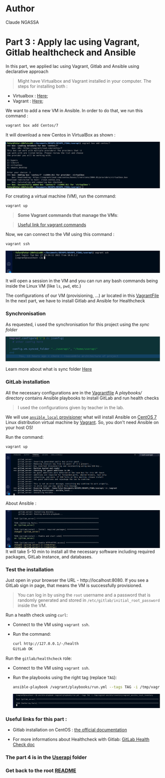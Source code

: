 # Author

Claude NGASSA

# Part 3 : Apply Iac using Vagrant, Gitlab healthcheck and Ansible

In this part, we applied Iac using Vagrant, Gitlab and Ansible using declarative approach

> Might have Virtualbox and Vagrant installed in your computer. The steps for installing both :

- Virtualbox : [Here]( https://www.virtualbox.org/wiki/Downloads);
- Vagrant : [Here](https://www.vagrantup.com/downloads.html);

We want to add a new VM in Ansible. In order to do that, we run this command :

```bash
vagrant box add Centos/7 
```

It will download a new Centos in VirtualBox as shown :

![centos](../image/box%20add.png)


For creating a virtual machine (VM), run the command:

```bash
vagrant up
```

> **Some Vagrant commands that manage the VMs**:

> [Useful link for vagrant commands](https://opensource.com/article/21/9/test-vagrant)

Now, we can connect to the VM using this command :

```bash
vagrant ssh
```
![ssh](../image/connection.png)


It will open a session in the VM and you can run any bash commands being inside the Linux VM (like `ls`, `pwd`, etc.) 
 
The configurations of our VM (provisioning, ...) ar located in this [VagrantFile](../iac/Vagrantfile)
In the next part, we have to install Gitlab and Ansible for Healthcheck

### Synchronisation

As requested, i used the synchronisation for this project using the *sync folder*

![sync](../image/sync.png)


Learn more about what is sync folder [Here](https://developer.hashicorp.com/vagrant/docs/synced-folders/basic_usage)

### GitLab installation  


All the necessary configurations are in the [Vagrantfile](../iac/Vagrantfile)
A *playbooks/* directory contains Ansible playbooks to install GitLab and run health checks

> I used the configurations given by teacher in the lab.

We will use [`ansible_local` provisioner](https://www.vagrantup.com/docs/provisioning/ansible_local.html) what will install Ansible on [CentOS 7](https://www.centos.org/) Linux distribution virtual machine by [Vagrant](https://www.vagrantup.com/). So, you don't need Ansible on your host OS!

Run the command:

```bash
vagrant up
```

![iac_install](../image/iac_install.png)

About Ansible :

![Ansible](../image/lab_installation.png)
It will take 5-10 min to install all the necessary software including required packages, GitLab instance, and databases.




### Test the installation 


Just open in your browser the URL - http://localhost:8080. If you see a GitLab sign in page, that means the VM is successfully provisioned.

> You can log in by using the `root` username and a password that is randomly generated and stored in `/etc/gitlab/initial_root_password` inside the VM.
 

Run a health check using `curl`:
  - Connect to the VM using `vagrant ssh`.
  - Run the command:

    ```bash
    curl http://127.0.0.1/-/health
    GitLab OK
    ```

Run the `gitlab/healthcheck` role:
  - Connect to the VM using `vagrant ssh`.
  - Run the playbooks using the right tag (replace `TAG`):

    ```bash
    ansible-playbook /vagrant/playbooks/run.yml --tags TAG -i /tmp/vagrant-ansible/inventory/vagrant_ansible_local_inventory
    ```
    ![ansible](../image/playhook.png)

### Useful links for this part :

- Gitlab installation on CentOS : [the official documentation](https://about.gitlab.com/install/#centos-7)

- For more informations about Healthcheck with Gitlab: [GitLab Health Check doc](https://docs.gitlab.com/ee/user/admin_area/monitoring/health_check.html)

### The part 4 is in the [Userapi](https://github.com/eptec-lab/DEVOPS_FINAL/tree/main/userapi#part-4--building-docker-image-of-the-app-and-push-it-to-docker-hub) folder



### Get back to the root [README](https://github.com/eptec-lab/DEVOPS_FINAL#readme)